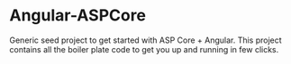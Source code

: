 # Angular-ASPCore
Generic seed project to get started with ASP Core + Angular.
This project contains all the boiler plate code to get you up and running in few clicks.
